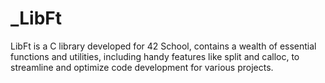 # _LibFt
LibFt is a C library developed for 42 School, contains a wealth of essential functions and utilities, including handy features like split and calloc, to streamline and optimize code development for various projects.
